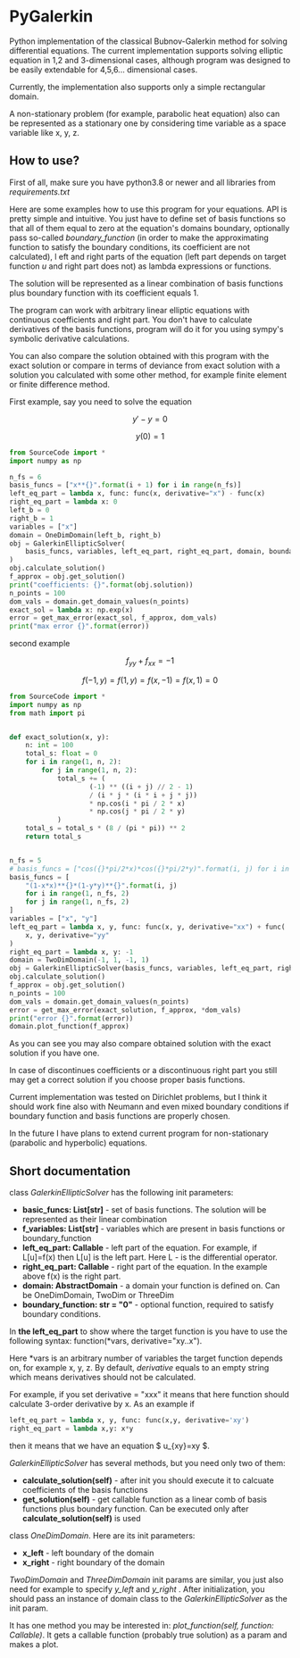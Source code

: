 # PyGalerkin
Python implementation of the classical Bubnov-Galerkin method for solving differential equations.
The current implementation supports solving elliptic equation in 1,2 and 3-dimensional cases, 
although program was designed to be easily extendable for 4,5,6... dimensional cases.

Currently, the implementation also supports only a simple rectangular domain.

A non-stationary problem (for example, parabolic heat equation) also can be represented 
as a stationary one by considering time variable as a space variable like x, y, z.

## How to use?

First of all, make sure you have python3.8 or newer and all libraries from *requirements.txt*

Here are some examples how to use this program for your equations. API is pretty simple and intuitive.
You just have to define set of basis functions so that all of them equal to zero at the equation's domains boundary, 
optionally pass so-called *boundary_function*
(in order to make the approximating function to satisfy the boundary conditions, its coefficient are not calculated), l
eft and right parts of the equation (left part depends on target function $u$ and right part does not) 
as lambda expressions or functions.

The solution will be represented as a linear combination of basis functions 
plus boundary function with its coefficient equals 1.

The program can work with arbitrary linear elliptic equations with continuous coefficients and right part. 
You don't have to calculate 
derivatives of the basis functions, program will do it for you using sympy's symbolic derivative calculations.

You can also compare the solution obtained with this program with the exact solution or compare in terms of deviance
from exact solution with a solution you calculated with some other method, 
for example finite element or finite difference method.

First example, say you need to solve the equation

$$ y'- y = 0 $$

$$ y(0) = 1 $$

```python
from SourceCode import *
import numpy as np

n_fs = 6
basis_funcs = ["x**{}".format(i + 1) for i in range(n_fs)]
left_eq_part = lambda x, func: func(x, derivative="x") - func(x)
right_eq_part = lambda x: 0
left_b = 0
right_b = 1
variables = ["x"]
domain = OneDimDomain(left_b, right_b)
obj = GalerkinEllipticSolver(
    basis_funcs, variables, left_eq_part, right_eq_part, domain, boundary_function="1"
)
obj.calculate_solution()
f_approx = obj.get_solution()
print("coefficients: {}".format(obj.solution))
n_points = 100
dom_vals = domain.get_domain_values(n_points)
exact_sol = lambda x: np.exp(x)
error = get_max_error(exact_sol, f_approx, dom_vals)
print("max error {}".format(error))
```
second example

$$ f_{yy} + f_{xx} = -1 $$

$$ f(-1,y)=f(1,y)=f(x,-1)=f(x,1)=0 $$

```python
from SourceCode import *
import numpy as np
from math import pi


def exact_solution(x, y):
    n: int = 100
    total_s: float = 0
    for i in range(1, n, 2):
        for j in range(1, n, 2):
            total_s += (
                    (-1) ** ((i + j) // 2 - 1)
                    / (i * j * (i * i + j * j))
                    * np.cos(i * pi / 2 * x)
                    * np.cos(j * pi / 2 * y)
            )
    total_s = total_s * (8 / (pi * pi)) ** 2
    return total_s


n_fs = 5
# basis_funcs = ["cos({}*pi/2*x)*cos({}*pi/2*y)".format(i, j) for i in range(1, n_fs, 2) for j in range(1, n_fs, 2)]
basis_funcs = [
    "(1-x*x)**{}*(1-y*y)**{}".format(i, j)
    for i in range(1, n_fs, 2)
    for j in range(1, n_fs, 2)
]
variables = ["x", "y"]
left_eq_part = lambda x, y, func: func(x, y, derivative="xx") + func(
    x, y, derivative="yy"
)
right_eq_part = lambda x, y: -1
domain = TwoDimDomain(-1, 1, -1, 1)
obj = GalerkinEllipticSolver(basis_funcs, variables, left_eq_part, right_eq_part, domain)
obj.calculate_solution()
f_approx = obj.get_solution()
n_points = 100
dom_vals = domain.get_domain_values(n_points)
error = get_max_error(exact_solution, f_approx, *dom_vals)
print("error {}".format(error))
domain.plot_function(f_approx)
```

As you can see you may also compare obtained solution with the exact solution if you have one.

In case of discontinues coefficients or a discontinuous right part you still may get a correct solution 
if you choose proper basis functions.

Current implementation was tested on Dirichlet problems, but I think it should work fine also with
Neumann and even mixed boundary conditions if boundary function and basis functions are properly chosen.

In the future I have plans to extend current program for non-stationary (parabolic and hyperbolic) equations.

## Short documentation
class *GalerkinEllipticSolver* has the following init parameters:
* **basic_funcs: List[str]** - set of basis functions. The solution will be represented as their linear combination
* **f_variables: List[str]** - variables which are present in basis functions or boundary_function
* **left_eq_part: Callable** - left part of the equation. For example, if L[u]=f(x) then L[u] is the left part. 
Here L - is the differential operator.
* **right_eq_part: Callable** - right part of the equation. In the example above f(x) is the right part.
* **domain: AbstractDomain** - a domain your function is defined on. Can be OneDimDomain, TwoDim or ThreeDim
* **boundary_function: str = "0"** - optional function, required to satisfy boundary conditions. 

In **the left_eq_part** to show where the target function is you have to use the following syntax:
function(*vars, derivative="xy..x"). 

Here *vars is an arbitrary number of variables the target function depends on, for example x, y, z.
By default, *derivative* equals to an empty string which means derivatives should not be calculated. 

For example, if you set derivative = "xxx" it means that here function should calculate 3-order derivative by x.
As an example if
```python
left_eq_part = lambda x, y, func: func(x,y, derivative='xy')
right_eq_part = lambda x,y: x*y
```
then it means that we have an equation $ u_{xy}=xy $.

*GalerkinEllipticSolver* has several methods, but you need only two of them:
* **calculate_solution(self)** - after init you should execute it to calcuate coefficients of the basis functions
* **get_solution(self)** - get callable function as a linear comb of basis functions plus boundary function. Can be
executed only after **calculate_solution(self)** is used

class *OneDimDomain*. Here are its init parameters:
* **x_left** - left boundary of the domain
* **x_right** - right boundary of the domain


*TwoDimDomain* and *ThreeDimDomain* init params are similar, you just also need for example 
to specify *y_left* and *y_right* . After initialization, you should pass an instance of domain 
class to the *GalerkinEllipticSolver* as the init param.

It has one method you may be interested in: *plot_function(self, function: Callable)*. 
It gets a callable function (probably true solution) 
as a param and makes a plot.






